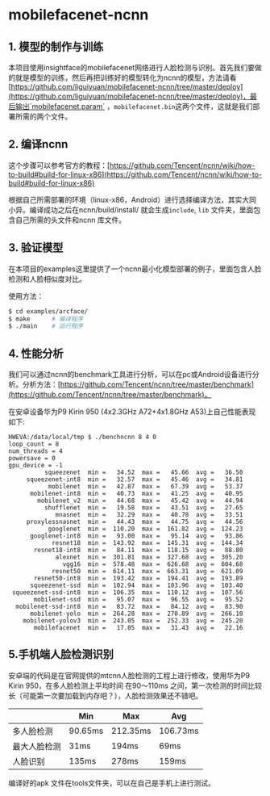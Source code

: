 # mobilefacenet-ncnn

## 1. 模型的制作与训练

本项目使用insightface的mobilefacenet网络进行人脸检测与识别。首先我们要做的就是模型的训练，然后再把训练好的模型转化为ncnn的模型，方法请看[https://github.com/liguiyuan/mobilefacenet-ncnn/tree/master/deploy](https://github.com/liguiyuan/mobilefacenet-ncnn/tree/master/deploy)，最后输出`mobilefacenet.param` ，`mobilefacenet.bin`这两个文件，这就是我们部署所需的两个文件。



## 2. 编译ncnn

这个步骤可以参考官方的教程：[https://github.com/Tencent/ncnn/wiki/how-to-build#build-for-linux-x86](https://github.com/Tencent/ncnn/wiki/how-to-build#build-for-linux-x86)

根据自己所需部署的环境（linux-x86，Android）进行选择编译方法，其实大同小异。编译成功之后在ncnn/build/install/ 就会生成`include`, `lib` 文件夹，里面包含自己所需的头文件和ncnn 库文件。



## 3. 验证模型

在本项目的examples这里提供了一个ncnn最小化模型部署的例子，里面包含人脸检测和人脸相似度对比。

使用方法：

```bash
$ cd examples/arcface/
$ make		# 编译程序
$ ./main	# 运行程序
```



## 4. 性能分析

我们可以通过ncnn的benchmark工具进行分析，可以在pc或Android设备进行分析。分析方法：[https://github.com/Tencent/ncnn/tree/master/benchmark](https://github.com/Tencent/ncnn/tree/master/benchmark)。

在安卓设备华为P9 Kirin 950 (4x2.3GHz A72+4x1.8GHz A53)上自己性能表现如下:

```
HWEVA:/data/local/tmp $ ./benchncnn 8 4 0                                      
loop_count = 8
num_threads = 4
powersave = 0
gpu_device = -1
          squeezenet  min =   34.52  max =   45.66  avg =   36.50
     squeezenet-int8  min =   32.57  max =   45.46  avg =   34.81
           mobilenet  min =   42.87  max =   67.39  avg =   53.37
      mobilenet-int8  min =   40.73  max =   41.25  avg =   40.95
        mobilenet_v2  min =   44.68  max =   45.42  avg =   44.94
          shufflenet  min =   19.58  max =   43.51  avg =   27.65
             mnasnet  min =   32.29  max =   40.78  avg =   33.51
     proxylessnasnet  min =   44.43  max =   44.75  avg =   44.56
           googlenet  min =  110.20  max =  161.82  avg =  124.23
      googlenet-int8  min =   93.00  max =   95.14  avg =   93.86
            resnet18  min =  143.92  max =  145.31  avg =  144.34
       resnet18-int8  min =   84.11  max =  118.15  avg =   88.80
             alexnet  min =  301.81  max =  327.68  avg =  305.20
               vgg16  min =  578.48  max =  626.68  avg =  604.68
            resnet50  min =  614.11  max =  663.31  avg =  621.09
       resnet50-int8  min =  193.42  max =  194.41  avg =  193.89
      squeezenet-ssd  min =  102.94  max =  103.96  avg =  103.40
 squeezenet-ssd-int8  min =  106.35  max =  110.12  avg =  107.56
       mobilenet-ssd  min =   95.07  max =   96.55  avg =   95.52
  mobilenet-ssd-int8  min =   83.72  max =   84.12  avg =   83.90
      mobilenet-yolo  min =  264.28  max =  270.89  avg =  266.10
    mobilenet-yolov3  min =  243.05  max =  252.33  avg =  245.20
       mobilefacenet  min =   17.05  max =   31.43  avg =   22.16
```



## 5.手机端人脸检测识别

安卓端的代码是在官网提供的mtcnn人脸检测的工程上进行修改，使用华为P9 Kirin 950，在多人脸检测上平均时间 在90～110ms 之间，第一次检测的时间比较长（可能第一次要加载到内存吧？），人脸检测效果还不错吧。

|              | Min     | Max      | Avg      |
| ------------ | ------- | -------- | -------- |
| 多人脸检测   | 90.65ms | 212.35ms | 106.73ms |
| 最大人脸检测 | 31ms    | 194ms    | 69ms     |
| 人脸识别     | 135ms   | 278ms    | 159ms    |

编译好的apk 文件在tools文件夹，可以在自己是手机上进行测试。

